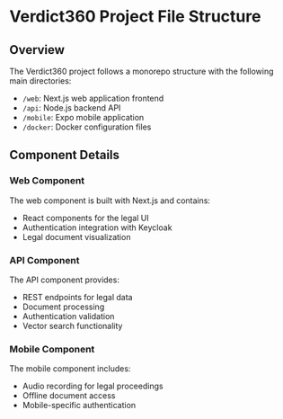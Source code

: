# Verdict360 Project File Structure

## Overview

The Verdict360 project follows a monorepo structure with the following main directories:

- `/web`: Next.js web application frontend
- `/api`: Node.js backend API
- `/mobile`: Expo mobile application
- `/docker`: Docker configuration files

## Component Details

### Web Component

The web component is built with Next.js and contains:
- React components for the legal UI
- Authentication integration with Keycloak
- Legal document visualization

### API Component

The API component provides:
- REST endpoints for legal data
- Document processing
- Authentication validation
- Vector search functionality

### Mobile Component

The mobile component includes:
- Audio recording for legal proceedings
- Offline document access
- Mobile-specific authentication

